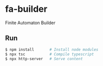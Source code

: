 # fa-builder
Finite Automaton Builder

## Run

```bash
$ npm install       # Install node modules
$ npx tsc           # Compile typescript
$ npx http-server   # Serve content
```
